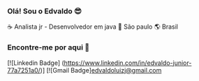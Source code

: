 ### Olá! Sou o Edvaldo :sunglasses:

:coffee: Analista jr - Desenvolvedor em java :house_with_garden: São paulo :earth_americas: Brasil 

### Encontre-me por aqui :mag_right:
[![Linkedin Badge] (https://www.linkedin.com/in/edvaldo-junior-77a7251a0/)]
[![Gmail Badge]edvaldoluizj@gmail.com


